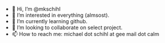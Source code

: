 - 👋 Hi, I’m @mkschihl
- 👀 I’m interested in everything (almsost).
- 🌱 I’m currently learning github.
- 💞️ I’m looking to collaborate on select project.
- 📫 How to reach me: michael dot schihl at gee mail dot calm

<!---
mkschihl/mkschihl is a ✨ special ✨ repository because its `README.md` (this file) appears on your GitHub profile.
You can click the Preview link to take a look at your changes.
--->
